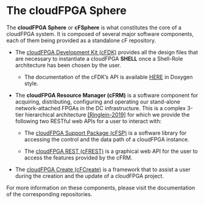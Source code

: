 
# The cloudFPGA Sphere

The **cloudFPGA Sphere** or **cFSphere** is what constitutes the core of a cloudFPGA system. 
It is composed of several major software components, each of them being provided as a standalone 
cF repository.       

* The [cloudFPGA Development Kit (cFDK)](https://github.com/cloudFPGA/cFDK) provides all the
  design files that are necessary to instantiate a cloudFPGA **SHELL** once a Shell-Role 
  architecture has been chosen by the user.
  
  * The documentation of the cFDK’s API is available 
    [HERE](https://cloudfpga.github.io/Dox/index.html) in Doxygen style.
    

* The **cloudFPGA Resource Manager (cFRM)** is a software component for acquiring, distributing, 
  configuring and operating our stand-alone network-attached FPGAs in the DC infrastructure. 
  This is a complex 3-tier hierarchical architecture 
  [\[Ringlein-2019\]](https://www.zurich.ibm.com/pdf/fpga/FPL_2019.pdf) for which we provide the
  following two RESTful web APIs for a user to interact with: 
  
  * The [cloudFPGA Support Package (cFSP)](https://github.com/cloudFPGA/cFSP) is a software 
    library for accessing the control and the data path of a cloudFPGA instance.
  
  * The [cloudFPGA REST (cFREST)](https://github.com/cloudFPGA/Doc/tree/master/imgs/COMING_SOON.md) 
    is a graphical web API for the user to access the features provided by the cFRM.     
  
* The [cloudFPGA Create (cFCreate)](https://github.com/cloudFPGA/cFCreate) is a framework 
  that to assist a user during the creation and the update of a cloudFPGA project.
  

For more information on these components, please visit the documentation of the corresponding 
repositories. 
